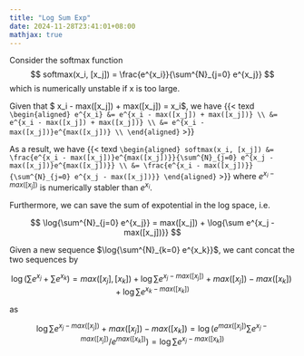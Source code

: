 ```yaml
---
title: "Log Sum Exp"
date: 2024-11-28T23:41:01+08:00
mathjax: true
---
```


Consider the softmax function
$$
softmax(x_i, [x_j]) = \frac{e^{x_i}}{\sum^{N}_{j=0} e^{x_j}}
$$
which is numerically unstable if x is too large.

Given that $ x_i - max([x_j]) + max([x_j]) = x_i$, we have
{{< texd `\begin{aligned}
    e^{x_i} &= e^{x_i - max([x_j]) + max([x_j])} \\
        &= e^{x_i - max([x_j]) + max([x_j])} \\
        &= e^{x_i - max([x_j])}e^{max([x_j])} \\
\end{aligned}` >}}

As a result, we have
{{< texd `\begin{aligned}
    softmax(x_i, [x_j]) &= \frac{e^{x_i - max([x_j])}e^{max([x_j])}}{\sum^{N}_{j=0} e^{x_j - max([x_j])}e^{max([x_j])}} \\
        &= \frac{e^{x_i - max([x_j])}}{\sum^{N}_{j=0} e^{x_j - max([x_j])}}
\end{aligned}` >}}
where $e^{x_i - max([x_j])}$ is numerically stabler than $e^{x_i}$.

Furthermore, we can save the sum of expotential in the log space, i.e.

$$
    \log{\sum^{N}_{j=0} e^{x_j}} = max([x_j]) + \log{\sum e^{x_j - max([x_j])}}
$$

Given a new sequence $\log{\sum^{N}_{k=0} e^{x_k}}$, we cant concat the two sequences by

$$
    \log{(\sum e^{x_j} + \sum e^{x_k})} = max([x_j], [x_k]) + \log{\sum e^{x_j - max([x_j])}} + max([x_j]) - max([x_k]) + \log{\sum e^{x_k - max([x_k])}}
$$

as 

$$
\log{\sum e^{x_j - max([x_j])}} + max([x_j]) - max([x_k]) = \log{(e^{max([x_j])}\sum e^{x_j - max([x_j])} / e^{max([x_k])})} = \log{\sum e^{x_j - max([x_k])}}
$$